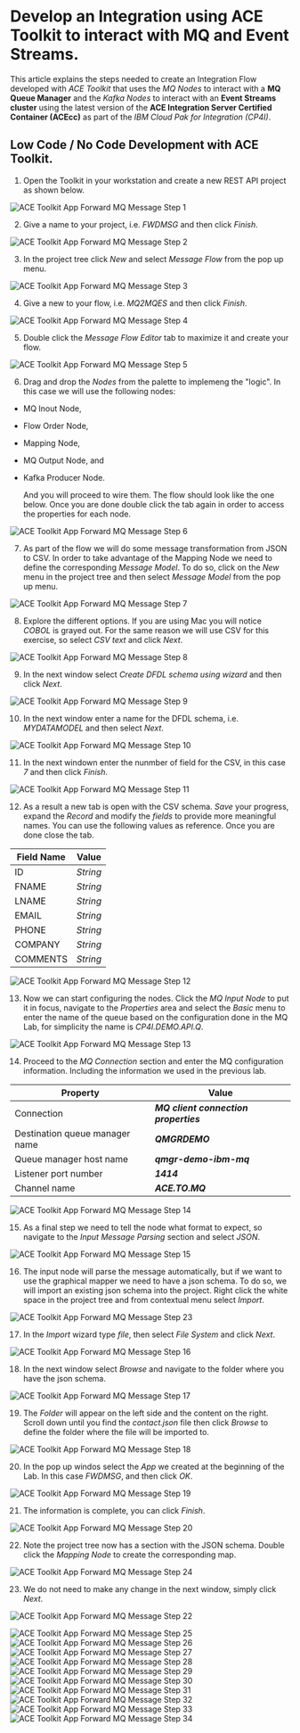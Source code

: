 # Develop an Integration using ACE Toolkit to interact with MQ and Event Streams.

This article explains the steps needed to create an Integration Flow developed with *ACE Toolkit* that uses the *MQ Nodes* to interact with a **MQ Queue Manager** and the *Kafka Nodes* to interact with an **Event Streams cluster** using the latest version of the **ACE Integration Server Certified Container (ACEcc)** as part of the *IBM Cloud Pak for Integration (CP4I)*.

## Low Code / No Code Development with ACE Toolkit.

1. Open the Toolkit in your workstation and create a new REST API project as shown below.

![ACE Toolkit App Forward MQ Message Step 1](images/2022-07-11_08-49-05.png)

2. Give a name to your project, i.e. *FWDMSG* and then click *Finish*.

![ACE Toolkit App Forward MQ Message Step 2](images/2022-07-11_08-52-31.png)

3. In the project tree click *New* and select *Message Flow* from the pop up menu.

![ACE Toolkit App Forward MQ Message Step 3](images/2022-07-11_08-54-46.png)

4. Give a new to your flow, i.e. *MQ2MQES* and then click *Finish*.

![ACE Toolkit App Forward MQ Message Step 4](images/2022-07-11_08-56-21.png)

5. Double click the *Message Flow Editor* tab to maximize it and create your flow.

![ACE Toolkit App Forward MQ Message Step 5](images/2022-07-11_09-04-33.png)

6. Drag and drop the *Nodes* from the palette to implemeng the "logic". In this case we will use the following nodes:
  * MQ Inout Node,
  * Flow Order Node,
  * Mapping Node,
  * MQ Output Node, and
  * Kafka Producer Node.

    And you will proceed to wire them. The flow should look like the one below. Once you are done double click the tab again in order to access the properties for each node. 

![ACE Toolkit App Forward MQ Message Step 6](images/2022-07-11_09-07-33.png)

7. As part of the flow we will do some message transformation from JSON to CSV. In order to take advantage of the Mapping Node we need to define the corresponding *Message Model*. To do so, click on the *New* menu in the project tree and then select *Message Model* from the pop up menu.

![ACE Toolkit App Forward MQ Message Step 7](images/2022-07-11_09-10-11.png)

8. Explore the different options. If you are using Mac you will notice *COBOL* is grayed out. For the same reason we will use CSV for this exercise, so select *CSV text* and click *Next*.

![ACE Toolkit App Forward MQ Message Step 8](images/2022-07-11_09-11-09.png)

9. In the next window select *Create DFDL schema using wizard* and then click *Next*.

![ACE Toolkit App Forward MQ Message Step 9](images/2022-07-11_09-12-26.png)

10. In the next window enter a name for the DFDL schema, i.e. *MYDATAMODEL* and then select *Next*.

![ACE Toolkit App Forward MQ Message Step 10](images/2022-07-11_09-17-51.png)

11. In the next windown enter the nunmber of field for the CSV, in this case *7* and then click *Finish*.

![ACE Toolkit App Forward MQ Message Step 11](images/2022-07-11_09-23-03.png)

12. As a result a new tab is open with the CSV schema. *Save* your progress, expand the *Record* and modify the *fields* to provide more meaningful names. You can use the following values as reference. Once you are done close the tab.

Field Name | Value
---------|-------
ID | *String*
FNAME | *String*
LNAME | *String*
EMAIL | *String*
PHONE | *String*
COMPANY | *String*
COMMENTS | *String*

![ACE Toolkit App Forward MQ Message Step 12](images/2022-07-11_09-25-45.png)

13. Now we can start configuring the nodes. Click the *MQ Input Node* to put it in focus, navigate to the *Properties* area and select the *Basic* menu to enter the name of the queue based on the configuration done in the MQ Lab, for simplicity the name is *CP4I.DEMO.API.Q*.

![ACE Toolkit App Forward MQ Message Step 13](images/2022-07-11_09-29-09.png)

14. Proceed to the *MQ Connection* section and enter the MQ configuration information. Including the information we used in the previous lab.

Property | Value
---------|-------
Connection | ***MQ client connection properties***
Destination queue manager name | ***QMGRDEMO***
Queue manager host name | ***qmgr-demo-ibm-mq***
Listener port number | ***1414***
Channel name | ***ACE.TO.MQ***

![ACE Toolkit App Forward MQ Message Step 14](images/2022-07-11_09-31-43.png)

15. As a final step we need to tell the node what format to expect, so navigate to the *Input Message Parsing* section and select *JSON*.

![ACE Toolkit App Forward MQ Message Step 15](images/2022-07-11_09-34-15.png)

16. The input node will parse the message automatically, but if we want to use the graphical mapper we need to have a json schema. To do so, we will import an existing json schema into the project. Right click the white space in the project tree and from contextual menu select *Import*.

![ACE Toolkit App Forward MQ Message Step 23](images/2022-07-11_09-46-45.png)
 
17. In the *Import* wizard type *file*, then select *File System* and click *Next*.

![ACE Toolkit App Forward MQ Message Step 16](images/2022-07-11_09-36-53.png)

18. In the next window select *Browse* and navigate to the folder where you have the json schema.

![ACE Toolkit App Forward MQ Message Step 17](images/2022-07-11_09-37-46.png)

19. The *Folder* will appear on the left side and the content on the right. Scroll down until you find the *contact.json* file then click *Browse* to define the folder where the file will be imported to.

![ACE Toolkit App Forward MQ Message Step 18](images/2022-07-11_09-39-14.png)

20. In the pop up windos select the *App* we created at the beginning of the Lab. In this case *FWDMSG*, and then click *OK*.

![ACE Toolkit App Forward MQ Message Step 19](images/2022-07-11_09-40-47.png)

21. The information is complete, you can click *Finish*.

![ACE Toolkit App Forward MQ Message Step 20](images/2022-07-11_09-41-22.png)

22. Note the project tree now has a section with the JSON schema. Double click the *Mapping Node* to create the corresponding map.

![ACE Toolkit App Forward MQ Message Step 24](images/2022-07-11_09-48-11.png)

23. We do not need to make any change in the next window, simply click *Next*.

![ACE Toolkit App Forward MQ Message Step 22](images/2022-07-11_09-42-24.png)

![ACE Toolkit App Forward MQ Message Step 25](images/2022-07-11_09-49-29.png)
![ACE Toolkit App Forward MQ Message Step 26](images/2022-07-11_09-52-30.png)
![ACE Toolkit App Forward MQ Message Step 27](images/2022-07-11_09-53-41.png)
![ACE Toolkit App Forward MQ Message Step 28](images/2022-07-11_09-54-41.png)
![ACE Toolkit App Forward MQ Message Step 29](images/2022-07-11_09-55-58.png)
![ACE Toolkit App Forward MQ Message Step 30](images/2022-07-11_09-57-00.png)
![ACE Toolkit App Forward MQ Message Step 31](images/2022-07-11_09-57-23.png)
![ACE Toolkit App Forward MQ Message Step 32](images/2022-07-11_09-58-01.png)
![ACE Toolkit App Forward MQ Message Step 33](images/2022-07-11_10-00-55.png)
![ACE Toolkit App Forward MQ Message Step 34](images/2022-07-11_10-02-44.png)
